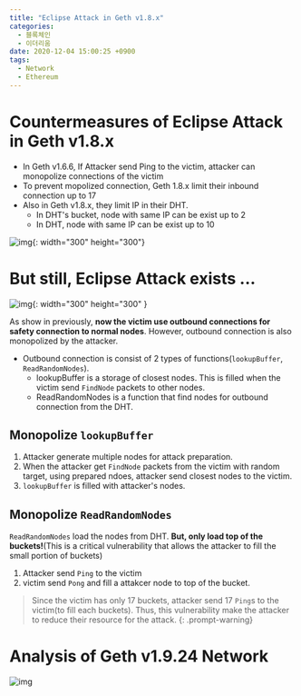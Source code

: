 ```yaml
---
title: "Eclipse Attack in Geth v1.8.x"
categories:
  - 블록체인
  - 이더리움
date: 2020-12-04 15:00:25 +0900
tags:
  - Network
  - Ethereum
---
```


# Countermeasures of Eclipse Attack in Geth v1.8.x
* In Geth v1.6.6, If Attacker send Ping to the victim, attacker can monopolize connections of the victim
* To prevent mopolized connection, Geth 1.8.x limit their inbound connection up to 17
* Also in Geth v1.8.x, they limit IP in their DHT.
  * In DHT's bucket, node with same IP can be exist up to 2
  * In DHT, node with same IP can be exist up to 10
  
![img](../../assets/p/4/monoply2.png){: width="300" height="300"}


# But still, Eclipse Attack exists ...
![img](../../assets/p/5/1.png){: width="300" height="300" }

As show in previously, **now the victim use outbound connections for safety connection to normal nodes**. However, outbound connection is also monopolized by the attacker.

* Outbound connection is consist of 2 types of functions(`lookupBuffer`, `ReadRandomNodes`).
  * lookupBuffer is a storage of closest nodes. This is filled when the victim send `FindNode` packets to other nodes.
  * ReadRandomNodes is a function that find nodes for outbound connection from the DHT.

## Monopolize `lookupBuffer`
1. Attacker generate multiple nodes for attack preparation.
2. When the attacker get `FindNode` packets from the victim with random target, using prepared ndoes, attacker send closest nodes to the victim.
3. `lookupBuffer` is filled with attacker's nodes.

## Monopolize `ReadRandomNodes`
`ReadRandomNodes` load the nodes from DHT. **But, only load top of the buckets!**(This is a critical vulnerability that allows the attacker to fill the small portion of buckets)
1. Attacker send `Ping` to the victim
2. victim send `Pong` and fill a attakcer node to top of the bucket.


> Since the victim has only 17 buckets, attacker send 17 `Ping`s to the victim(to fill each buckets). Thus, this vulnerability make the attacker to reduce their resource for the attack.
{: .prompt-warning}


# Analysis of Geth v1.9.24 Network
![img](../../assets/p/5/3.png)
